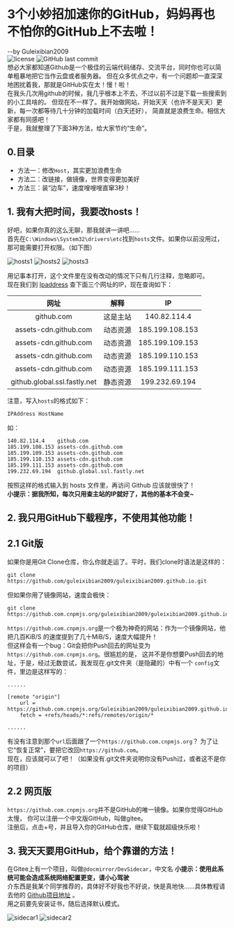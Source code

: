 # 3个小妙招加速你的GitHub，妈妈再也不怕你的GitHub上不去啦！
--by Guleixibian2009  
![license](https://img.shields.io/github/license/Guleixibian2009/guleixibian2009.github.io)
![GitHub last commit](https://img.shields.io/github/last-commit/Guleixibian2009/guleixibian2009.github.io)  
想必大家都知道Github是一个极佳的云端代码储存、交流平台，同时你也可以简单粗暴地把它当作云盘或者服务器。
但在众多优点之中，有一个问题却一直深深地困扰着我，那就是GitHub实在太！慢！啦！  
在我头几次用github的时候，我几乎根本上不去，不过以前不过是下载一些搜索到的小工具啥的。
但现在不一样了。我开始做网站，开始天天（也许不是天天）更新，每一次都等待几十分钟的加载时间（白天还好），
简直就是浪费生命。相信大家都有同感吧！  
于是，我就整理了下面3种方法，给大家节约“生命”。

## 0.目录

- 方法一：修改`Host`，其实更加浪费生命  
- 方法二：改链接，做镜像，世界变得更加美好  
- 方法三：装“边车”，速度嗖嗖嗖直窜3秒！  

## 1. 我有大把时间，我要改hosts！
好吧，如果你真的这么无聊，那我就讲一讲吧......  
首先在`C:\Windows\System32\drivers\etc`找到`hosts`文件。如果你以前没用过，那可能需要打开权限。（如下图）

![hosts1](https://guleixibian2009.github.io/Source/Pics/Code/Github/02/hosts1.png)
![hosts2](https://guleixibian2009.github.io/Source/Pics/Code/Github/02/hosts2.png)
![hosts3](https://guleixibian2009.github.io/Source/Pics/Code/Github/02/hosts3.png)

用记事本打开，这个文件里在没有改动的情况下只有几行注释，忽略即可。  
现在我们到 [Ipaddress](https://www.ipaddress.com) 查下面三个网址的IP，现在查询如下：

|网址|解释|IP|
|:--:|:--:|:--:|
|github.com|这是主站|140.82.114.4|
|assets-cdn.github.com|动态资源|185.199.108.153|
|assets-cdn.github.com|动态资源|185.199.109.153|
|assets-cdn.github.com|动态资源|185.199.110.153|
|assets-cdn.github.com|动态资源|185.199.111.153|
|github.global.ssl.fastly.net|静态资源|199.232.69.194|

注意，写入`hosts`的格式如下：
```hosts
IPAddress HostName
```
如：
```hosts
140.82.114.4    github.com  
185.199.108.153 assets-cdn.github.com  
185.199.109.153 assets-cdn.github.com  
185.199.110.153 assets-cdn.github.com  
185.199.111.153 assets-cdn.github.com
199.232.69.194  github.global.ssl.fastly.net
```
按照这样的格式输入到 hosts 文件里，再访问 Github 应该就很快了！  
**小提示：据我所知，每次只用查主站的IP就好了，其他的基本不会变~**  

## 2. 我只用GitHub下载程序，不使用其他功能！

## 2.1 Git版
如果你是用Git Clone仓库，你么你就走运了。平时，我们clone时语法是这样的：
```git
git clone https://github.com/guleixibian2009/guleixibian2009.github.io.git
```
但如果你用了镜像网站，速度会极快：
```git
git clone https://github.com.cnpmjs.org/guleixibian2009/guleixibian2009.github.io.git
```
`https://github.com.cnpmjs.org`是一个极为神奇的网站：作为一个镜像网站，他把几百KiB/S
的速度提到了几十MiB/S，速度大幅提升！  
但这样会有一个bug：Git会把你Push回去的网址变为`https://github.com.cnpmjs.org`。很尴尬的是，
这并不是你想要Push回去的地址，于是，经过无数尝试，我发现在.git文件夹（是隐藏的）中有一个
`config`文件，里边是这样写的：
```
......

[remote "origin"]
    url = https://github.com.cnpmjs.org/Guleixibian2009/guleixibian2009.github.io.git
    fetch = +refs/heads/*:refs/remotes/origin/*

......
```
有没有注意到那个`url`后面跟了一个`https://github.com.cnpmjs.org`？
为了让它“恢复正常”，要把它改回`https://github.com`。  
现在，应该就可以了吧！（如果没有.git文件夹说明你没有Push过，或者这不是你的项目）

## 2.2 网页版
`https://github.com.cnpmjs.org`并不是GitHub的唯一镜像。如果你觉得GitHub太慢，
你可以注册一个中文版GitHub，叫做gitee。  
注册后，点击+号，并且导入你的GitHub仓库，继续下载就超级快乐啦！

## 3. 我天天要用GitHub，给个靠谱的方法！

在Gitee上有一个项目，叫做`@docmirror/DevSidecar`，中文名
**小提示：使用此系统可能会造成系统网络配置更变，请小心驾驶**  
介东西是我某个同学推荐的，具体好不好我也不好说，快是真地快......具体教程请去他的 [Github项目地址](https://github.com/docmirror/dev-sidecar) 。  
用之前要先安装证书，随后选择默认模式。

![sidecar1](https://guleixibian2009.github.io/Source/Pics/Code/Github/02/sidecar1.png)
![sidecar2](https://guleixibian2009.github.io/Source/Pics/Code/Github/02/sidecar2.png)

